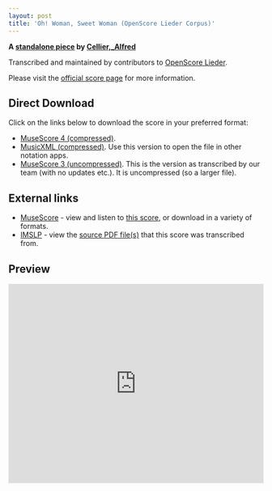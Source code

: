 ```yaml
---
layout: post
title: 'Oh! Woman, Sweet Woman (OpenScore Lieder Corpus)'
---
```


__A [standalone piece](https://fourscoreandmore.org/openscore/lieder/Cellier%2C_Alfred/_/) by [Cellier,_Alfred](https://fourscoreandmore.org/openscore/lieder/Cellier%2C_Alfred)__

Transcribed and maintained by contributors to [OpenScore Lieder].

Please visit the [official score page] for more information.

[official score page]: https://musescore.com/openscore-lieder-corpus/scores/6480111
[OpenScore Lieder]: https://musescore.com/openscore-lieder-corpus

## Direct Download

Click on the links below to download the score in your preferred format:
- [MuseScore 4 (compressed)](https://fourscoreandmore.org/openscore/lieder/Cellier%2C_Alfred/_/Oh%21_Woman%2C_Sweet_Woman.mscz).
- [MusicXML (compressed)](https://fourscoreandmore.org/openscore/lieder/Cellier%2C_Alfred/_/Oh%21_Woman%2C_Sweet_Woman.mxl). Use this version to open the file in other notation apps.
- [MuseScore 3 (uncompressed)](https://raw.githubusercontent.com/OpenScore/Lieder/refs/heads/main/scores/Cellier%2C_Alfred/_/Oh%21_Woman%2C_Sweet_Woman/lc6480111.mscx). This is the version as transcribed by our team (with no updates etc.). It is uncompressed (so a larger file).

## External links

- [MuseScore] - view and listen to [this score][MuseScore], or download in a variety of formats.
- [IMSLP] - view the [source PDF file(s)][IMSLP] that this score was transcribed from.

[MuseScore]: https://musescore.com/score/6480111
[IMSLP]: https://imslp.org/wiki/Special:ReverseLookup/180626

## Preview

<iframe width="100%" height="394" src="https://musescore.com/openscore-lieder-corpus/scores/6480111/embed" frameborder="0" allowfullscreen allow="autoplay; fullscreen"></iframe>
